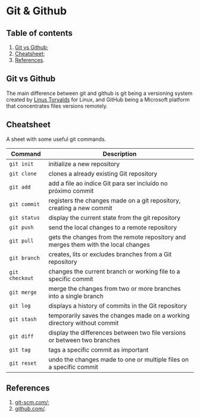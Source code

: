 # Git & Github

## Table of contents

1. [Git vs Github](#git-vs-github);
2. [Cheatsheet](#cheatsheet);
3. [References](#references).

## Git vs Github

The main difference between git and github is git being a versioning system created by [Linus Torvalds](https://en.wikipedia.org/wiki/Linus_Torvalds) for Linux, and GitHub being a Microsoft platform that concentrates files versions remotely.

## Cheatsheet

A sheet with some useful git commands.

| Command        | Description                                                                        |
| -------------- | ---------------------------------------------------------------------------------- |
| `git init`     | initialize a new repository                                                        |
| `git clone`    | clones a already existing Git repository                                           |
| `git add`      | add a file ao índice Git para ser incluído no próximo commit                       |
| `git commit`   | registers the changes made on a git repository, creating a new commit              |
| `git status`   | display the current state from the git repository                                  |
| `git push`     | send the local changes to a remote repository                                      |
| `git pull`     | gets the changes from the remote repository and merges them with the local changes |
| `git branch`   | creates, lits or excludes branches from a Git repository                           |
| `git checkout` | changes the current branch or working file to a specific commit                    |
| `git merge`    | merge the changes from two or more branches into a single branch                   |
| `git log`      | displays a history of commits in the Git repository                                |
| `git stash`    | temporarily saves the changes made on a working directory without commit           |
| `git diff`     | display the differences between two file versions or between two branches          |
| `git tag`      | tags a specific commit as important                                                |
| `git reset`    | undo the changes made to one or multiple files on a specific commit                |

## References

1. [git-scm.com/](https://git-scm.com/);
2. [github.com/](https://github.com/).
